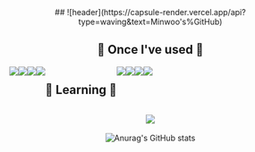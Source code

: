 <div align="center">
##
![header](https://capsule-render.vercel.app/api?type=waving&text=Minwoo's%GitHub)

<h2>🔨 Once I've used 🔨</h2>
<div style="display:flex; flex-direction:row;">
<img src="https://img.shields.io/badge/HTML5-E34F26?style=flat&logo=HTML5&logoColor=white" /> <img src="https://img.shields.io/badge/CSS3-1572B6?style=flat&logo=CSS3&logoColor=white" /> <img src="https://img.shields.io/badge/REACT-000000?style=flat&logo=REACT&logoColor=61DAFB" /> <img src="https://img.shields.io/badge/JAVASCRIPT-F7DF1E?style=flat&logo=JAVASCRIPT&logoColor=black" />

<h2>📖 Learning 📖</h2>
<img src="https://img.shields.io/badge/REACT NATIVE-000000?style=flat&logo=react&logoColor=61DAFB" />
<img src="https://img.shields.io/badge/DART-0175C2? style=flat&logo=Dart&logoColor=yellow" />
<img src="https://img.shields.io/badge/FLUTTER-02569B?style=flat&logo=Flutter&logoColor=000000" />
<img src="https://img.shields.io/badge/TYPESCRIPT-3178C6?style=flat&logo=typescript&logoColor=000000" />

</div>


<img src="https://github-readme-stats.vercel.app/api/top-langs/?username=Minwooh&layout=compact"><br><br>
![Anurag's GitHub stats](https://github-readme-stats.vercel.app/api?username=Minwooh&show_icons=true&theme=radical)
</div>

<!--
**Minwooh/Minwooh** is a ✨ _special_ ✨ repository because its `README.md` (this file) appears on your GitHub profile.

Here are some ideas to get you started:

- 🔭 I’m currently working on ...
- 🌱 I’m currently learning ...
- 👯 I’m looking to collaborate on ...
- 🤔 I’m looking for help with ...
- 💬 Ask me about ...
- 📫 How to reach me: ...
- 😄 Pronouns: ...
- ⚡ Fun fact: ...
-->
